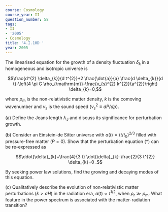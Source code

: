 ```yaml
---
course: Cosmology
course_year: II
question_number: 58
tags:
- II
- '2005'
- Cosmology
title: '4.I.10D '
year: 2005
---
```



The linearised equation for the growth of a density fluctuation $\delta_{k}$ in a homogeneous and isotropic universe is

$$\frac{d^{2} \delta_{k}}{d t^{2}}+2 \frac{\dot{a}}{a} \frac{d \delta_{k}}{d t}-\left(4 \pi G \rho_{\mathrm{m}}-\frac{v_{s}^{2} k^{2}}{a^{2}}\right) \delta_{k}=0,$$

where $\rho_{\mathrm{m}}$ is the non-relativistic matter density, $k$ is the comoving wavenumber and $v_{s}$ is the sound speed $\left(v_{s}^{2} \equiv d P / d \rho\right)$.

(a) Define the Jeans length $\lambda_{\mathrm{J}}$ and discuss its significance for perturbation growth.

(b) Consider an Einstein-de Sitter universe with $a(t)=\left(t / t_{0}\right)^{2 / 3}$ filled with pressure-free matter $(P=0)$. Show that the perturbation equation $(*)$ can be re-expressed as

$$\ddot{\delta}_{k}+\frac{4}{3 t} \dot{\delta}_{k}-\frac{2}{3 t^{2}} \delta_{k}=0 .$$

By seeking power law solutions, find the growing and decaying modes of this equation.

(c) Qualitatively describe the evolution of non-relativistic matter perturbations $(k>a H)$ in the radiation era, $a(t) \propto t^{1 / 2}$, when $\rho_{\mathrm{r}} \gg \rho_{\mathrm{m}}$. What feature in the power spectrum is associated with the matter-radiation transition?
